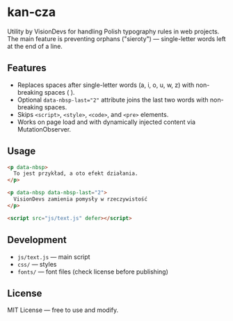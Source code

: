 # kan-cza

Utility by VisionDevs for handling Polish typography rules in web projects. The main feature is preventing orphans ("sieroty") — single-letter words left at the end of a line.

## Features
- Replaces spaces after single-letter words (a, i, o, u, w, z) with non-breaking spaces (&nbsp;).
- Optional `data-nbsp-last="2"` attribute joins the last two words with non-breaking spaces.
- Skips `<script>`, `<style>`, `<code>`, and `<pre>` elements.
- Works on page load and with dynamically injected content via MutationObserver.

## Usage
```html
<p data-nbsp>
  To jest przykład, a oto efekt działania.
</p>

<p data-nbsp data-nbsp-last="2">
  VisionDevs zamienia pomysły w rzeczywistość
</p>

<script src="js/text.js" defer></script>
```

## Development
- `js/text.js` — main script  
- `css/` — styles  
- `fonts/` — font files (check license before publishing)

## License
MIT License — free to use and modify.